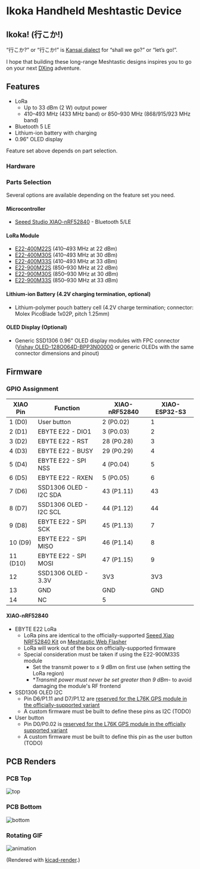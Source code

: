 # Ikoka Handheld Meshtastic Device

## Ikoka! (行こか!)

“行こか?” or “行こか!” is [Kansai dialect](https://en.wikipedia.org/wiki/Kansai_dialect) for “shall we go?” or “let’s go!”.

I hope that building these long-range Meshtastic designs inspires you to go on your next [DXing](https://en.wikipedia.org/wiki/DXing) adventure.

## Features

- LoRa
  - Up to 33 dBm (2 W) output power
  - 410–493 MHz (433 MHz band) or 850–930 MHz (868/915/923 MHz band)
- Bluetooth 5 LE
- Lithium-ion battery with charging
- 0.96" OLED display

Feature set above depends on part selection.

### Hardware

### Parts Selection

Several options are available depending on the feature set you need.

#### Microcontroller

- [Seeed Studio XIAO-nRF52840](https://www.seeedstudio.com/Seeed-XIAO-BLE-nRF52840-p-5201.html) - Bluetooth 5/LE

#### LoRa Module

- [E22-400M22S](https://www.cdebyte.com/products/E22-400M22S) (410–493 MHz at 22 dBm)
- [E22-400M30S](https://www.cdebyte.com/products/E22-400M30S) (410–493 MHz at 30 dBm)
- [E22-400M33S](https://www.cdebyte.com/products/E22-400M33S) (410–493 MHz at 33 dBm)
- [E22-900M22S](https://www.cdebyte.com/products/E22-900M22S) (850–930 MHz at 22 dBm)
- [E22-900M30S](https://www.cdebyte.com/products/E22-900M30S) (850–930 MHz at 30 dBm)
- [E22-900M33S](https://www.cdebyte.com/products/E22-900M33S) (850–930 MHz at 33 dBm)

#### Lithium-ion Battery (4.2V charging termination, optional)

- Lithium-polymer pouch battery cell (4.2V charge termination; connector: Molex PicoBlade 1x02P, pitch 1.25mm)

#### OLED Display (Optional)

- Generic SSD1306 0.96" OLED display modules with FPC connector ([Vishay OLED-128O064D-BPP3N00000](https://www.vishay.com/en/product/37902/) or generic OLEDs with the same connector dimensions and pinout)

## Firmware

### GPIO Assignment

| XIAO Pin | Function | XIAO-nRF52840 | XIAO-ESP32-S3 |
|---|---|---|---|
| 1 (D0) | User button | 2 (P0.02) | 1 |
| 2 (D1) | EBYTE E22 - DIO1 | 3 (P0.03) | 2 |
| 3 (D2) | EBYTE E22 - RST | 28 (P0.28) | 3 |
| 4 (D3) | EBYTE E22 - BUSY | 29 (P0.29) | 4 |
| 5 (D4) | EBYTE E22 - SPI NSS | 4 (P0.04) | 5 |
| 6 (D5) | EBYTE E22 - RXEN | 5 (P0.05) | 6 |
| 7 (D6) | SSD1306 OLED - I2C SDA | 43 (P1.11) | 43 |
| 8 (D7) | SSD1306 OLED - I2C SCL | 44 (P1.12) | 44 |
| 9 (D8) | EBYTE E22 - SPI SCK | 45 (P1.13) | 7 |
| 10 (D9) | EBYTE E22 - SPI MISO | 46 (P1.14) | 8 |
| 11 (D10) | EBYTE E22 - SPI MOSI | 47 (P1.15) | 9 |
| 12 | SSD1306 OLED - 3.3V | 3V3 | 3V3 |
| 13 | GND | GND | GND |
| 14 | NC | 5

#### XIAO-nRF52840

- EBYTE E22 LoRa
  - LoRa pins are identical to the officially-supported [Seeed Xiao NRF52840 Kit](https://www.seeedstudio.com/XIAO-nRF52840-Wio-SX1262-Kit-for-Meshtastic-p-6400.html) on [Meshtastic Web Flasher](https://flasher.meshtastic.org/)
  - LoRa will work out of the box on officially-supported firmware
  - Special consideration must be taken if using the E22-900M33S module
    - Set the transmit power to ≤ 9 dBm on first use (when setting the LoRa region)
    - **Transmit power must never be set greater than 9 dBm*- to avoid damaging the module's RF frontend
- SSD1306 OLED I2C
  - Pin D6/P1.11 and D7/P1.12 are [reserved for the L76K GPS module in the officially-supported variant](https://github.com/meshtastic/firmware/blob/152b8b1b0235bc461c6e4451fbcdac0987b8bf90/variants/seeed_xiao_nrf52840_kit/variant.h#L137-L138)
  - A custom firmware must be built to define these pins as I2C (TODO)
- User button
  - Pin D0/P0.02 is [reserved for the L76K GPS module in the officially supported variant](https://github.com/meshtastic/firmware/blob/152b8b1b0235bc461c6e4451fbcdac0987b8bf90/variants/seeed_xiao_nrf52840_kit/variant.h#L144)
  - A custom firmware must be built to define this pin as the user button (TODO)

## PCB Renders

### PCB Top

![top](https://ndoo.github.io/ikoka-handheld-meshtastic-device/top.png)

### PCB Bottom

![bottom](https://ndoo.github.io/ikoka-handheld-meshtastic-device/bottom.png)

### Rotating GIF

![animation](https://ndoo.github.io/ikoka-handheld-meshtastic-device/rotating.gif)

(Rendered with [kicad-render](https://github.com/linalinn/kicad-render).)
